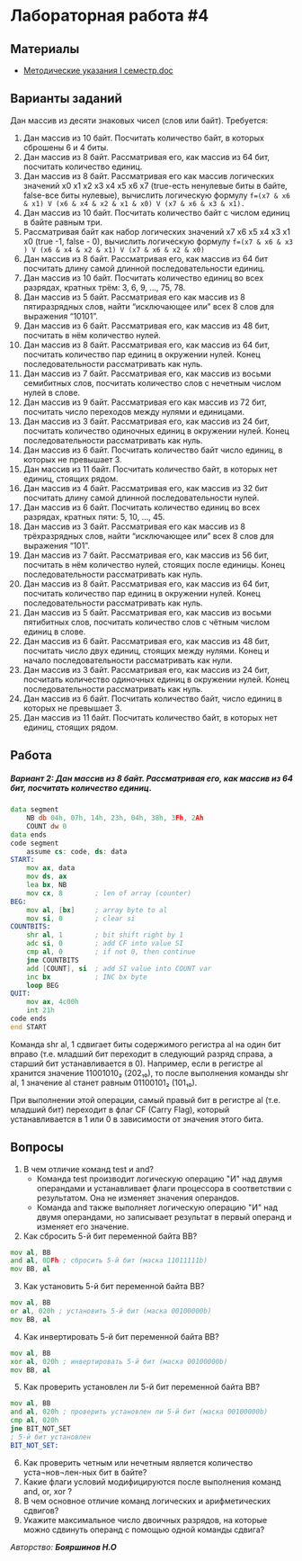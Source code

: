 # Лабораторная работа #4

## Материалы

* [Методические указания I семестр.doc](../%D0%9C%D0%B5%D1%82%D0%BE%D0%B4%D0%B8%D1%87%D0%B5%D1%81%D0%BA%D0%B8%D0%B5%20%D1%83%D0%BA%D0%B0%D0%B7%D0%B0%D0%BD%D0%B8%D1%8F%20I%20%D1%81%D0%B5%D0%BC%D0%B5%D1%81%D1%82%D1%80.doc)

## Варианты заданий
Дан массив из десяти знаковых чисел (слов или байт). Требуется:

1.	Дан массив из 10 байт. Посчитать количество байт, в которых сброшены 6 и 4 биты.
2.	Дан массив из 8 байт. Рассматривая его, как массив из 64 бит, посчитать количество единиц.
3.	Дан массив из 8 байт. Рассматривая его как массив логических значений х0 х1 х2 х3 х4 х5 х6 х7 (true-есть ненулевые биты в байте, false-все биты нулевые), вычислить логическую формулу 
`f=(x7 & x6 & x1) V (x6 & x4 & x2 & x1 & x0) V (x7 & x6 & x3 & x1).`
4.	Дан массив из 10 байт. Посчитать количество байт с числом единиц в байте равным три.
5.	Рассматривая байт как набор логических значений x7 x6 x5 x4 x3 x1 x0 (true -1, false - 0), вычислить логическую формулу
`f=(x7 & x6 & x3 ) V (x6 & x4 & x2 & x1) V (x7 & x6 & x2 & x0)`
6.	Дан массив из 8 байт. Рассматривая его, как массив из 64 бит посчитать длину самой длинной последовательности единиц.
7.	Дан массив из 10 байт. Посчитать количество единиц во всех разрядах, кратных трём: 3, 6, 9, …, 75, 78.
8.	Дан массив из 5 байт. Рассматривая его как массив из 8 пятиразрядных слов,  найти “исключающее или” всех 8 слов для выражения “10101”.
9.	Дан массив из 6 байт. Рассматривая его, как массив из 48 бит, посчитать в нём количество нулей. 
10.	Дан массив из 8 байт. Рассматривая его, как массив из 64 бит, посчитать количество пар единиц в окружении нулей. Конец последовательности рассматривать как нуль.
11.	Дан массив из 7 байт. Рассматривая его, как массив из восьми семибитных слов, посчитать количество слов с нечетным числом нулей в слове.
12.	Дан массив из 9 байт. Рассматривая его как массив из 72 бит, посчитать число переходов между нулями и единицами.
13.	Дан массив из 3 байт. Рассматривая его, как массив из 24 бит, посчитать количество одиночных единиц в окружении нулей. Конец последовательности рассматривать как нуль.
14.	Дан массив из 6 байт. Посчитать количество байт число единиц, в которых не превышает 3.
15.	Дан массив из 11 байт. Посчитать количество байт, в которых нет единиц, стоящих рядом.
16.	Дан массив из 4 байт. Рассматривая его, как массив из 32 бит посчитать длину самой длинной последовательности нулей.
17.	Дан массив из 6 байт. Посчитать количество единиц во всех разрядах, кратных пяти: 5, 10,  …, 45.
18.	Дан массив из 3 байт. Рассматривая его как массив из 8 трёхразрядных слов,  найти “исключающее или” всех 8 слов для выражения “101”.
19.	Дан массив из 7 байт. Рассматривая его, как массив из 56 бит, посчитать в нём количество нулей, стоящих после единицы. Конец последовательности рассматривать как нуль. 
20.	Дан массив из 8 байт. Рассматривая его, как массив из 64 бит, посчитать количество пар единиц в окружении нулей. Конец последовательности рассматривать как нуль.
21.	Дан массив из 5 байт. Рассматривая его, как массив из восьми пятибитных слов, посчитать количество слов с чётным числом единиц в слове.
22.	Дан массив из 6 байт. Рассматривая его, как массив из 48 бит, посчитать число двух единиц, стоящих между нулями. Конец и начало последовательности рассматривать как нули.
23.	Дан массив из 3 байт. Рассматривая его, как массив из 24 бит, посчитать количество одиночных единиц в окружении нулей. Конец последовательности рассматривать как нуль.
24.	Дан массив из 6 байт. Посчитать количество байт, число единиц в которых не превышает 3.
25.	Дан массив из 11 байт. Посчитать количество байт, в которых нет единиц, стоящих рядом.


## Работа
##### Вариант 2: Дан массив из 8 байт. Рассматривая его, как массив из 64 бит, посчитать количество единиц.
```asm
data segment
    NB db 04h, 07h, 14h, 23h, 04h, 38h, 3Fh, 2Ah
    COUNT dw 0
data ends
code segment
    assume cs: code, ds: data
START:  
    mov ax, data
    mov ds, ax       
    lea bx, NB       
    mov cx, 8        ; len of array (counter)
BEG:        
    mov al, [bx]     ; array byte to al
    mov si, 0        ; clear si
COUNTBITS: 
    shr al, 1        ; bit shift right by 1
    adc si, 0        ; add CF into value SI
    cmp al, 0        ; if not 0, then continue
    jne COUNTBITS   
    add [COUNT], si  ; add SI value into COUNT var
    inc bx           ; INC bx byte
    loop BEG        
QUIT:   
    mov ax, 4c00h   
    int 21h         
code ends
end START

```

Команда shr al, 1 сдвигает биты содержимого регистра al на один бит вправо (т.е. младший бит переходит в следующий разряд справа, а старший бит устанавливается в 0). Например, если в регистре al хранится значение 11001010₂ (202₁₀), то после выполнения команды shr al, 1 значение al станет равным 01100101₂ (101₁₀).

При выполнении этой операции, самый правый бит в регистре al (т.е. младший бит) переходит в флаг CF (Carry Flag), который устанавливается в 1 или 0 в зависимости от значения этого бита.

## Вопросы

1.	В чем отличие команд test и and?
    - Команда test производит логическую операцию "И" над двумя операндами и устанавливает флаги процессора в соответствии с результатом. Она не изменяет значения операндов.
    - Команда and также выполняет логическую операцию "И" над двумя операндами, но записывает результат в первый операнд и изменяет его значение.
2.	Как сбросить 5-й бит переменной байта ВВ?
```asm
mov al, ВВ
and al, 0DFh ; сбросить 5-й бит (маска 11011111b)
mov ВВ, al

```
3.	Как установить 5-й бит переменной байта ВВ?
```asm
mov al, ВВ
or al, 020h ; установить 5-й бит (маска 00100000b)
mov ВВ, al

```
4.	Как инвертировать 5-й бит переменной байта ВВ?
```asm
mov al, ВВ
xor al, 020h ; инвертировать 5-й бит (маска 00100000b)
mov ВВ, al

```
5.	Как проверить установлен ли 5-й бит переменной байта ВВ?
```asm
mov al, ВВ
and al, 020h ; проверить установлен ли 5-й бит (маска 00100000b)
cmp al, 020h
jne BIT_NOT_SET
; 5-й бит установлен
BIT_NOT_SET:

```
6.	Как проверить четным или нечетным является количество уста¬нов¬лен-ных бит в байте?
7.	Какие флаги условий модифицируются после выполнения команд and, or, xor ?
8.	В чем основное отличие команд логических и арифметических сдвигов?
9.	Укажите максимальное число двоичных разрядов, на которые можно сдвинуть операнд с помощью одной команды сдвига?


*Авторство: **Бояршинов Н.О***
